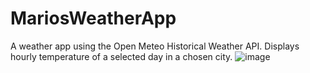 # MariosWeatherApp
A weather app using the Open Meteo Historical Weather API.
Displays hourly temperature  of a selected day in a chosen city.
![image](https://github.com/mariopanzov/MariosWeatherApp/assets/91957555/b1bf0820-8408-4051-839b-ce1ce7b028e0)
